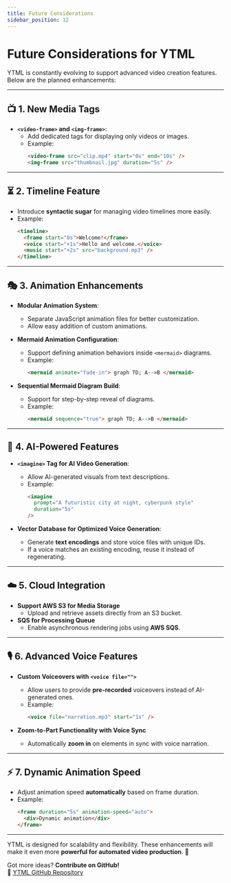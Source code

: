 ```yaml
---
title: Future Considerations
sidebar_position: 12
---
```


# Future Considerations for YTML

YTML is constantly evolving to support advanced video creation features. Below are the planned enhancements:

---

## 📺 **1. New Media Tags**

- **`<video-frame>` and `<img-frame>`**:
  - Add dedicated tags for displaying only videos or images.
  - Example:
    ```html
    <video-frame src="clip.mp4" start="0s" end="10s" />
    <img-frame src="thumbnail.jpg" duration="5s" />
    ```

---

## ⏳ **2. Timeline Feature**

- Introduce **syntactic sugar** for managing video timelines more easily.
- Example:
  ```html
  <timeline>
    <frame start="0s">Welcome!</frame>
    <voice start="+1s">Hello and welcome.</voice>
    <music start="+2s" src="background.mp3" />
  </timeline>
  ```

---

## 🎭 **3. Animation Enhancements**

- **Modular Animation System**:

  - Separate JavaScript animation files for better customization.
  - Allow easy addition of custom animations.

- **Mermaid Animation Configuration**:

  - Support defining animation behaviors inside `<mermaid>` diagrams.
  - Example:
    ```html
    <mermaid animate="fade-in"> graph TD; A-->B </mermaid>
    ```

- **Sequential Mermaid Diagram Build**:
  - Support for step-by-step reveal of diagrams.
  - Example:
    ```html
    <mermaid sequence="true"> graph TD; A-->B </mermaid>
    ```

---

## 🧠 **4. AI-Powered Features**

- **`<imagine>` Tag for AI Video Generation**:

  - Allow AI-generated visuals from text descriptions.
  - Example:
    ```html
    <imagine
      prompt="A futuristic city at night, cyberpunk style"
      duration="5s"
    />
    ```

- **Vector Database for Optimized Voice Generation**:
  - Generate **text encodings** and store voice files with unique IDs.
  - If a voice matches an existing encoding, reuse it instead of regenerating.

---

## ☁️ **5. Cloud Integration**

- **Support AWS S3 for Media Storage**
  - Upload and retrieve assets directly from an S3 bucket.
- **SQS for Processing Queue**
  - Enable asynchronous rendering jobs using **AWS SQS**.

---

## 🎙 **6. Advanced Voice Features**

- **Custom Voiceovers with `<voice file="">`**

  - Allow users to provide **pre-recorded** voiceovers instead of AI-generated ones.
  - Example:
    ```html
    <voice file="narration.mp3" start="1s" />
    ```

- **Zoom-to-Part Functionality with Voice Sync**
  - Automatically **zoom in** on elements in sync with voice narration.

---

## ⚡ **7. Dynamic Animation Speed**

- Adjust animation speed **automatically** based on frame duration.
- Example:
  ```html
  <frame duration="5s" animation-speed="auto">
    <div>Dynamic animation</div>
  </frame>
  ```

---

YTML is designed for scalability and flexibility. These enhancements will make it even more **powerful for automated video production**. 🚀

Got more ideas? **Contribute on GitHub!**  
🔗 [YTML GitHub Repository](https://github.com/fahadarsal/ytml)
